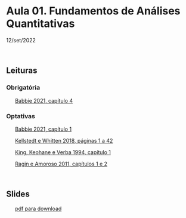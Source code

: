 # Aula 01. Fundamentos de Análises Quantitativas

12/set/2022 

<br>


## Leituras


### Obrigatória

&nbsp;&nbsp;&nbsp;&nbsp;&nbsp; [Babbie 2021, capítulo 4](01-fundamentos/leituras/babbie-2021-cap4.pdf)



### Optativas

&nbsp;&nbsp;&nbsp;&nbsp;&nbsp; [Babbie 2021, capítulo 1](01-fundamentos/leituras/babbie-2021-cap1.pdf)
 
&nbsp;&nbsp;&nbsp;&nbsp;&nbsp; [Kellstedt e Whitten 2018, páginas 1 a 42](01-fundamentos/leituras/kellstedt-whitten-2018-p1a42.pdf)

&nbsp;&nbsp;&nbsp;&nbsp;&nbsp; [King, Keohane e Verba 1994, capítulo 1](01-fundamentos/leituras/king-keohane-verba-1994-cap1.pdf)

&nbsp;&nbsp;&nbsp;&nbsp;&nbsp; [Ragin e Amoroso 2011, capítulos 1 e 2](01-fundamentos/leituras/ragin-amoroso-2011-cap1e2.pdf)
 
<br> 

## Slides

&nbsp;&nbsp;&nbsp;&nbsp;&nbsp; [pdf para download](01-fundamentos/slides/MQ_2022_Aula_01.pdf)





